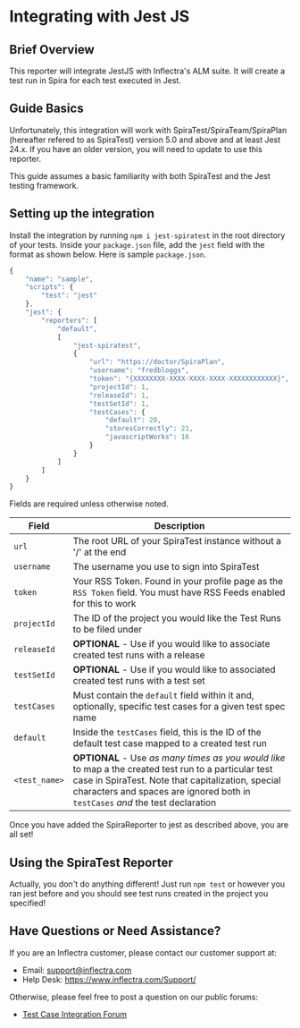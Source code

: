# Integrating with Jest JS

## Brief Overview
This reporter will integrate JestJS with Inflectra's ALM suite. It will create a test run in Spira for each test executed in Jest.

## Guide Basics
Unfortunately, this integration will work with SpiraTest/SpiraTeam/SpiraPlan (hereafter refered to as SpiraTest) version 5.0 and above and at least Jest 24.x. If you have an older version, you will need to update to use this reporter.

This guide assumes a basic familiarity with both SpiraTest and the Jest testing framework. 

## Setting up the integration
Install the integration by running `npm i jest-spiratest` in the root directory of your tests. Inside your `package.json` file, add the `jest` field with the format as shown below. Here is sample `package.json`.
```javascript
{
    "name": "sample",
    "scripts": {
        "test": "jest"
    },
    "jest": {
        "reporters": [
            "default",
            [
                "jest-spiratest",
                {
                    "url": "https://doctor/SpiraPlan",
                    "username": "fredbloggs",
                    "token": "{XXXXXXXX-XXXX-XXXX-XXXX-XXXXXXXXXXXX}",
                    "projectId": 1,
                    "releaseId": 1,
                    "testSetId": 1,
                    "testCases": {
                        "default": 20,
                        "storesCorrectly": 21,
                        "javascriptWorks": 16
                    }
                }
            ]
        ]
    }
}
```
Fields are required unless otherwise noted.

| Field         | Description                                                                                                                                                                                                                                   |
| ------------- | --------------------------------------------------------------------------------------------------------------------------------------------------------------------------------------------------------------------------------------------- |
| `url`         | The root URL of your SpiraTest instance without a '/' at the end                                                                                                                                                                              |
| `username`    | The username you use to sign into SpiraTest                                                                                                                                                                                                   |
| `token`       | Your RSS Token. Found in your profile page as the `RSS Token` field. You must have RSS Feeds enabled for this to work                                                                                                                          |
| `projectId`   | The ID of the project you would like the Test Runs to be filed under                                                                                                                                                                          |
| `releaseId`   | **OPTIONAL** - Use if you would like to associate created test runs with a release                                                                                                                                                            |
| `testSetId`   | **OPTIONAL** - Use if you would like to associated created test runs with a test set                                                                                                                                                          |
| `testCases`   | Must contain the `default` field within it and, optionally, specific test cases for a given test spec name                                                                                                                                    |
| `default`     | Inside the `testCases` field, this is the ID of the default test case mapped to a created test run                                                                                                                                            |
| `<test_name>` | **OPTIONAL** - Use *as many times as you would like* to map a the created test run to a particular test case in SpiraTest. Note that capitalization, special characters and spaces are ignored both in `testCases` *and* the test declaration |

Once you have added the SpiraReporter to jest as described above, you are all set!

## Using the SpiraTest Reporter
Actually, you don't do anything different! Just run `npm test` or however you ran jest before and you should see test runs created in the project you specified!

## Have Questions or Need Assistance?
If you are an Inflectra customer, please contact our customer support at:
- Email: support@inflectra.com
- Help Desk: https://www.inflectra.com/Support/

Otherwise, please feel free to post a question on our public forums:
- [Test Case Integration Forum](https://www.inflectra.com/Support/Forum/integrations/unit-testing/List.aspx)